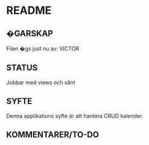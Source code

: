 # README

## �GARSKAP
Filen �gs just nu av: VICTOR


## STATUS
Jobbar med views och sånt

## SYFTE
Denna applikations syfte är att hantera CRUD kalender.


## KOMMENTARER/TO-DO
